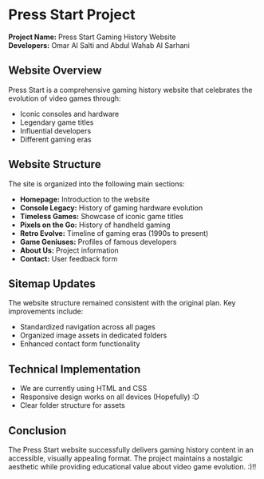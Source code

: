 # Press Start Project

<div class="highlight">
  <strong>Project Name:</strong> Press Start Gaming History Website<br>
  <strong>Developers:</strong> Omar Al Salti and Abdul Wahab Al Sarhani
</div>

## Website Overview

Press Start is a comprehensive gaming history website that celebrates the evolution of video games through:

- Iconic consoles and hardware
- Legendary game titles
- Influential developers
- Different gaming eras

## Website Structure

The site is organized into the following main sections:

- **Homepage:** Introduction to the website
- **Console Legacy:** History of gaming hardware evolution
- **Timeless Games:** Showcase of iconic game titles
- **Pixels on the Go:** History of handheld gaming
- **Retro Evolve:** Timeline of gaming eras (1990s to present)
- **Game Geniuses:** Profiles of famous developers
- **About Us:** Project information
- **Contact:** User feedback form

## Sitemap Updates

The website structure remained consistent with the original plan. Key improvements include:

- Standardized navigation across all pages
- Organized image assets in dedicated folders
- Enhanced contact form functionality

## Technical Implementation
- We are currently using HTML and CSS
- Responsive design works on all devices (Hopefully) :D
- Clear folder structure for assets

## Conclusion

The Press Start website successfully delivers gaming history content in an accessible, visually appealing format. The project maintains a nostalgic aesthetic while providing educational value about video game evolution. :)!!
